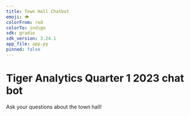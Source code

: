```yaml
---
title: Town Hall Chatbot
emoji: 👁
colorFrom: red
colorTo: indigo
sdk: gradio
sdk_version: 3.24.1
app_file: app.py
pinned: false
---
```


# Tiger Analytics Quarter 1 2023 chat bot

Ask your questions about the town hall!